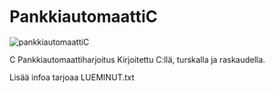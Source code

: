 # PankkiautomaattiC
![pankkiautomaattiC](https://user-images.githubusercontent.com/20796404/96919319-49d07880-14b4-11eb-9875-d5ff0d63e71f.jpg)

C Pankkiautomaattiharjoitus
Kirjoitettu C:llä, turskalla ja raskaudella.

Lisää infoa tarjoaa LUEMINUT.txt
